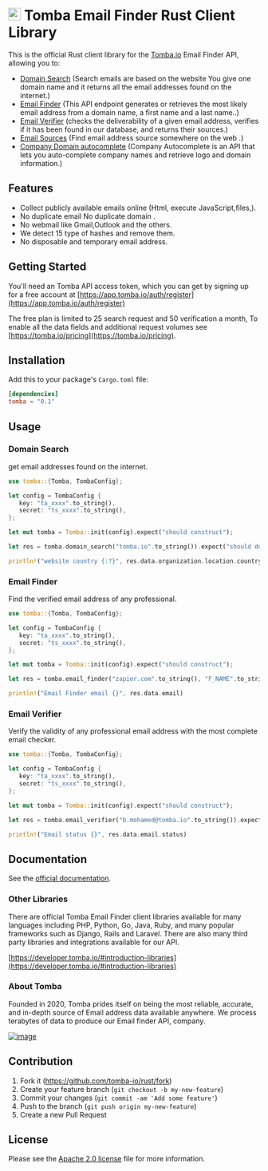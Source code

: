 # [<img src="https://tomba.io/logo.svg" alt="Tomba" width="25"/>](https://tomba.io/) Tomba Email Finder Rust Client Library

This is the official Rust client library for the [Tomba.io](https://tomba.io) Email Finder API,
allowing you to:

- [Domain Search](https://tomba.io/domain-search) (Search emails are based on the website You give one domain name and it returns all the email addresses found on the internet.)
- [Email Finder](https://tomba.io/email-finder) (This API endpoint generates or retrieves the most likely email address from a domain name, a first name and a last name..)
- [Email Verifier](https://tomba.io/email-verifier) (checks the deliverability of a given email address, verifies if it has been found in our database, and returns their sources.)
- [Email Sources](https://developer.tomba.io/#email-sources) (Find email address source somewhere on the web .)
- [Company Domain autocomplete](https://developer.tomba.io/#autocomplete) (Company Autocomplete is an API that lets you auto-complete company names and retrieve logo and domain information.)

## Features

- Collect publicly available emails online (Html, execute JavaScript,files,).
- No duplicate email    No duplicate domain .
- No webmail like Gmail,Outlook and the others.
- We detect 15 type of hashes and remove them.
- No disposable and temporary email address.

## Getting Started

You'll need an Tomba API access token, which you can get by signing up for a free account at [https://app.tomba.io/auth/register](https://app.tomba.io/auth/register)

The free plan is limited to 25 search request and 50 verification a month,  To enable all the data fields and additional request volumes see [https://tomba.io/pricing](https://tomba.io/pricing).

## Installation

Add this to your package's `Cargo.toml` file:

```toml
[dependencies]
tomba = "0.1"
```

## Usage

### Domain Search

get email addresses found on the internet.

```rust
use tomba::{Tomba, TombaConfig};

let config = TombaConfig {
   key: "ta_xxxx".to_string(),
   secret: "ts_xxxx".to_string(),
};

let mut tomba = Tomba::init(config).expect("should construct");

let res = tomba.domain_search("tomba.io".to_string()).expect("should do domain_search ");

println!("website country {:?}", res.data.organization.location.country);
```

### Email Finder

Find the verified email address of any professional.

```rust
use tomba::{Tomba, TombaConfig};

let config = TombaConfig {
   key: "ta_xxxx".to_string(),
   secret: "ts_xxxx".to_string(),
};

let mut tomba = Tomba::init(config).expect("should construct");

let res = tomba.email_finder("zapier.com".to_string(), "F_NAME".to_string(), "L_NAME".to_string()).expect("should do email finder");

println!("Email Finder email {}", res.data.email)
```

### Email Verifier

Verify the validity of any professional email address with the most complete email checker.

```rust
use tomba::{Tomba, TombaConfig};

let config = TombaConfig {
   key: "ta_xxxx".to_string(),
   secret: "ts_xxxx".to_string(),
};

let mut tomba = Tomba::init(config).expect("should construct");

let res = tomba.email_verifier("b.mohamed@tomba.io".to_string()).expect("should do verify");

println!("Email status {}", res.data.email.status)
```

## Documentation

See the [official documentation](https://developer.tomba.io/).

### Other Libraries

There are official Tomba Email Finder client libraries available for many languages including PHP, Python, Go, Java, Ruby, and many popular frameworks such as Django, Rails and Laravel. There are also many third party libraries and integrations available for our API.

[https://developer.tomba.io/#introduction-libraries](https://developer.tomba.io/#introduction-libraries)

### About Tomba

Founded in 2020, Tomba prides itself on being the most reliable, accurate, and in-depth source of Email address data available anywhere. We process terabytes of data to produce our Email finder API, company.

[![image](https://avatars.githubusercontent.com/u/67979591?s=200&v=4)](https://tomba.io/)

## Contribution

1. Fork it (<https://github.com/tomba-io/rust/fork>)
2. Create your feature branch (`git checkout -b my-new-feature`)
3. Commit your changes (`git commit -am 'Add some feature'`)
4. Push to the branch (`git push origin my-new-feature`)
5. Create a new Pull Request

## License

Please see the [Apache 2.0 license](http://www.apache.org/licenses/LICENSE-2.0.html) file for more information.
